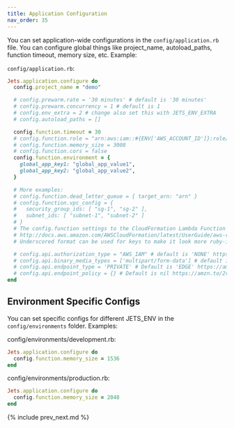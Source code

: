 ```yaml
---
title: Application Configuration
nav_order: 35
---
```


You can set application-wide configurations in the `config/application.rb` file. You can configure global things like project_name, autoload_paths, function timeout, memory size, etc. Example:

`config/application.rb`:

```ruby
Jets.application.configure do
  config.project_name = "demo"

  # config.prewarm.rate = '30 minutes' # default is '30 minutes'
  # config.prewarm.concurrency = 1 # default is 1
  # config.env_extra = 2 # change also set this with JETS_ENV_EXTRA
  # config.autoload_paths = []

  config.function.timeout = 30
  # config.function.role = "arn:aws:iam::#{ENV['AWS_ACCOUNT_ID']}:role/service-role/pre-created"
  # config.function.memory_size = 3008
  # config.function.cors = false
  config.function.environment = {
    global_app_key1: "global_app_value1",
    global_app_key2: "global_app_value2",
  }

  # More examples:
  # config.function.dead_letter_queue = { target_arn: "arn" }
  # config.function.vpc_config = {
  #   security_group_ids: [ "sg-1", "sg-2" ],
  #   subnet_ids: [ "subnet-1", "subnet-2" ]
  # }
  # The config.function settings to the CloudFormation Lambda Function properties.
  # http://docs.aws.amazon.com/AWSCloudFormation/latest/UserGuide/aws-resource-lambda-function.html
  # Underscored format can be used for keys to make it look more ruby-ish.

  # config.api.authorization_type = "AWS_IAM" # default is 'NONE' https://amzn.to/2qZ7zLh
  # config.api.binary_media_types = ['multipart/form-data'] # default is ['multipart/form-data'] # Changing this will update the API Gateway DNS
  # config.api.endpoint_type = 'PRIVATE' # Default is 'EDGE' https://amzn.to/2r0Iu2L, you need to set an endpoint_policy if this is 'PRIVATE'
  # config.api.endpoint_policy = {} # Default is nil https://amzn.to/2r0Iu2L
end
```

## Environment Specific Configs

You can set specific configs for different JETS_ENV in the `config/environments` folder. Examples:

config/environments/development.rb:

```ruby
Jets.application.configure do
  config.function.memory_size = 1536
end
```

config/environments/production.rb:

```ruby
Jets.application.configure do
  config.function.memory_size = 2048
end
```

{% include prev_next.md %}
